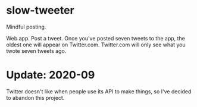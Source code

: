 # slow-tweeter
Mindful posting.

Web app.
Post a tweet.
Once you've posted seven tweets to the app, the oldest one will appear on Twitter.com.
Twitter.com will only see what you twote seven tweets ago.

# Update: 2020-09

Twitter doesn't like when people use its API to make things, so I've decided to abandon this project.
